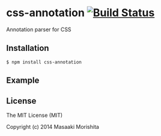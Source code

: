 # css-annotation [![Build Status](https://travis-ci.org/morishitter/css-annotation.svg)](https://travis-ci.org/morishitter/css-annotation)

Annotation parser for CSS

## Installation

```shell
$ npm install css-annotation
```

## Example

## License

The MIT License (MIT)

Copyright (c) 2014 Masaaki Morishita

